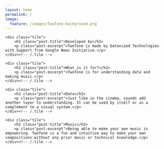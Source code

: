 ```yaml
---
layout: home
permalink: /
image:
  feature: /images/TwoTone-background.png
---
```

<!--
## Developed by

TwoTone is made by Datavized Technologies with Support from Google News Initiative.

## What is it for?

TwoTone is for understanding data and making music.

## Data

Just like in the cinema, sounds add another layer to understanding. It can be used by itself or as a complement to a visual system.

## Music

Being able to make your own music is empowering. TwoTone is a fun and intuitive way to make your own compositions without any prior music or technical knowledge.
-->
<div class="tiles home-tiles">

	<div class="tile">
		<h2 class="post-title">Developed by</h2>
		<p class="post-excerpt">TwoTone is made by Datavized Technologies with Support from Google News Initiative.</p>
	</div><!-- /.tile -->

	<div class="tile">
		<h2 class="post-title">What is it for?</h2>
		<p class="post-excerpt">TwoTone is for understanding data and making music.</p>
	</div><!-- /.tile -->

	<div class="tile">
		<h2 class="post-title">Data</h2>
		<p class="post-excerpt">Just like in the cinema, sounds add another layer to understanding. It can be used by itself or as a complement to a visual system.</p>
	</div><!-- /.tile -->

	<div class="tile">
		<h2 class="post-title">Music</h2>
		<p class="post-excerpt">Being able to make your own music is empowering. TwoTone is a fun and intuitive way to make your own compositions without any prior music or technical knowledge.</p>
	</div><!-- /.tile -->

</div><!-- /.tiles -->
